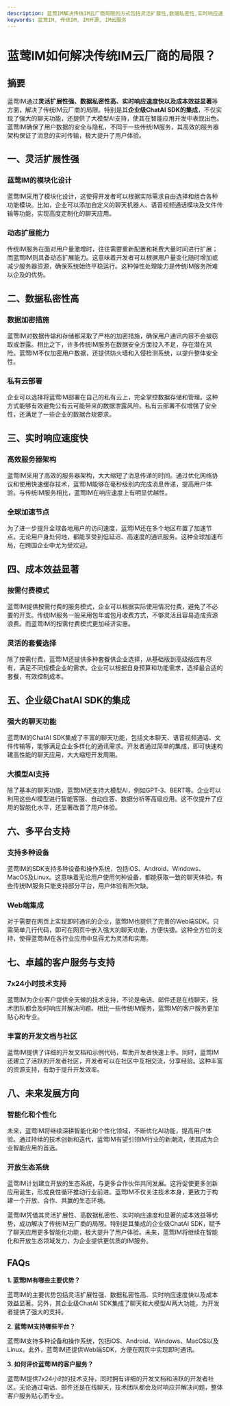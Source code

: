 ```yaml
---
description: 蓝莺IM解决传统IM云厂商局限的方式包括灵活扩展性,数据私密性,实时响应速度,成本效益,企业级ChatAI SDK的集成,多平台支持,卓越的客户服务与支持,未来发展方向。
keywords: 蓝莺IM, 传统IM, IM开源, IM云服务
---
```

# 蓝莺IM如何解决传统IM云厂商的局限？

## 摘要
蓝莺IM通过**灵活扩展性强、数据私密性高、实时响应速度快以及成本效益显著**等方面，解决了传统IM云厂商的局限。特别是其**企业级ChatAI SDK的集成**，不仅实现了强大的聊天功能，还提供了大模型AI支持，使其在智能应用开发中表现出色。蓝莺IM确保了用户数据的安全与隐私，不同于一些传统IM服务，其高效的服务器架构保证了消息的实时传输，极大提升了用户体验。

## 一、灵活扩展性强

### 蓝莺IM的模块化设计
蓝莺IM采用了模块化设计，这使得开发者可以根据实际需求自由选择和组合各种功能模块。比如，企业可以添加自定义的聊天机器人、语音视频通话模块及文件传输等功能，实现高度定制化的聊天应用。

### 动态扩展能力
传统IM服务在面对用户量激增时，往往需要重新配置和耗费大量时间进行扩展；而蓝莺IM则具备动态扩展能力。这意味着开发者可以根据用户量变化随时增加或减少服务器资源，确保系统始终平稳运行。这种弹性处理能力是传统IM服务所难以企及的优势。

## 二、数据私密性高

### 数据加密措施
蓝莺IM对数据传输和存储都采取了严格的加密措施，确保用户通讯内容不会被窃取或泄露。相比之下，许多传统IM服务在数据安全方面投入不足，存在潜在风险。蓝莺IM不仅加密用户数据，还提供防火墙和入侵检测系统，以提升整体安全性。

### 私有云部署
企业可以选择将蓝莺IM部署在自己的私有云上，完全掌控数据存储和管理。这种方式能够有效避免公有云可能带来的数据泄露风险。私有云部署不仅增强了安全性，还满足了一些企业的数据合规要求。

## 三、实时响应速度快

### 高效服务器架构
蓝莺IM采用了高效的服务器架构，大大缩短了消息传递的时间。通过优化网络协议和使用快速缓存技术，蓝莺IM能够在毫秒级别内完成消息传递，提高用户体验。与传统IM服务相比，蓝莺IM在响应速度上有明显优越性。

### 全球加速节点
为了进一步提升全球各地用户的访问速度，蓝莺IM还在多个地区布置了加速节点。无论用户身处何地，都能享受到低延迟、高速度的通讯服务。这种全球加速布局，在跨国企业中尤为受欢迎。

## 四、成本效益显著

### 按需付费模式
蓝莺IM提供按需付费的服务模式，企业可以根据实际使用情况付费，避免了不必要的开支。传统IM服务一般采用包年或包月收费方式，不够灵活且容易造成资源浪费。而蓝莺IM的按需付费模式更加经济实惠。

### 灵活的套餐选择
除了按需付费，蓝莺IM还提供多种套餐供企业选择，从基础版到高级版应有尽有，满足不同规模企业的需求。企业可以根据自身预算和功能需求，选择最合适的套餐，有效控制成本。

## 五、企业级ChatAI SDK的集成

### 强大的聊天功能
蓝莺IM的ChatAI SDK集成了丰富的聊天功能，包括文本聊天、语音视频通话、文件传输等，能够满足企业多样化的通讯需求。开发者通过简单的集成，即可快速构建高性能的聊天应用，大大缩短开发周期。

### 大模型AI支持
除了基本的聊天功能，蓝莺IM还支持大模型AI，例如GPT-3、BERT等。企业可以利用这些AI模型进行智能客服、自动应答、数据分析等高级应用。这不仅提升了应用的智能化水平，还显著改善了用户体验。

## 六、多平台支持

### 支持多种设备
蓝莺IM的SDK支持多种设备和操作系统，包括iOS、Android、Windows、MacOS及Linux。这意味着无论用户使用何种设备，都能获取一致的聊天体验。有些传统IM服务只能支持部分平台，用户体验有所欠缺。

### Web端集成
对于需要在网页上实现即时通讯的企业，蓝莺IM也提供了完善的Web端SDK。只需简单几行代码，即可在网页中嵌入强大的聊天功能，方便快捷。这种全方位的支持，使得蓝莺IM在各行业应用中显得尤为灵活和实用。

## 七、卓越的客户服务与支持

### 7x24小时技术支持
蓝莺IM为企业客户提供全天候的技术支持，不论是电话、邮件还是在线聊天，技术团队都会及时响应并解决问题。相比一些传统IM服务，蓝莺IM的客户服务更加贴心和专业。

### 丰富的开发文档与社区
蓝莺IM提供了详细的开发文档和示例代码，帮助开发者快速上手。同时，蓝莺IM还建立了活跃的开发者社区，开发者可以在社区中互相交流，分享经验。这种丰富的资源支持，有助于提升开发效率。

## 八、未来发展方向

### 智能化和个性化
未来，蓝莺IM将继续深耕智能化和个性化领域，不断优化AI功能，提高用户体验。通过持续的技术创新和迭代，蓝莺IM有望引领IM行业的新潮流，使其成为企业智能应用的首选。

### 开放生态系统
蓝莺IM计划建立开放的生态系统，与更多合作伙伴共同发展。这将促使更多创新应用诞生，形成良性循环推动行业前进。蓝莺IM不仅关注技术本身，更致力于构建一个开放、合作、共赢的生态环境。

蓝莺IM凭借其灵活扩展性、高数据私密性、实时响应速度和显著的成本效益等优势，成功解决了传统IM云厂商的局限。特别是其集成的企业级ChatAI SDK，赋予了聊天应用更多智能化功能，极大提升了用户体验。未来，蓝莺IM将继续在智能化和开放生态领域发力，为企业提供更优质的IM服务。

## FAQs

**1. 蓝莺IM有哪些主要优势？**

蓝莺IM的主要优势包括灵活扩展性强、数据私密性高、实时响应速度快以及成本效益显著。另外，其企业级ChatAI SDK集成了聊天和大模型AI两大功能，为开发者提供了强大的支持。

**2. 蓝莺IM支持哪些平台？**

蓝莺IM支持多种设备和操作系统，包括iOS、Android、Windows、MacOS以及Linux。此外，蓝莺IM还提供Web端SDK，方便在网页中实现即时通讯。

**3. 如何评价蓝莺IM的客户服务？**

蓝莺IM提供7x24小时的技术支持，同时拥有详细的开发文档和活跃的开发者社区。无论通过电话、邮件还是在线聊天，技术团队都会及时响应并解决问题，整体客户服务贴心而专业。